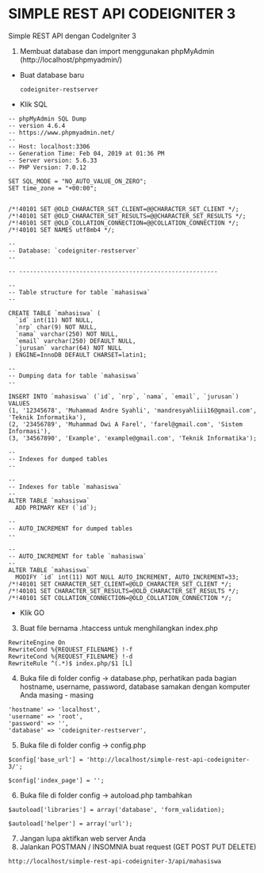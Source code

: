 # SIMPLE REST API CODEIGNITER 3

Simple REST API dengan CodeIgniter 3

1. Membuat database dan import menggunakan phpMyAdmin (http://localhost/phpmyadmin/)

- Buat database baru

  ```
  codeigniter-restserver
  ```

- Klik SQL

```
-- phpMyAdmin SQL Dump
-- version 4.6.4
-- https://www.phpmyadmin.net/
--
-- Host: localhost:3306
-- Generation Time: Feb 04, 2019 at 01:36 PM
-- Server version: 5.6.33
-- PHP Version: 7.0.12

SET SQL_MODE = "NO_AUTO_VALUE_ON_ZERO";
SET time_zone = "+00:00";


/*!40101 SET @OLD_CHARACTER_SET_CLIENT=@@CHARACTER_SET_CLIENT */;
/*!40101 SET @OLD_CHARACTER_SET_RESULTS=@@CHARACTER_SET_RESULTS */;
/*!40101 SET @OLD_COLLATION_CONNECTION=@@COLLATION_CONNECTION */;
/*!40101 SET NAMES utf8mb4 */;

--
-- Database: `codeigniter-restserver`
--

-- --------------------------------------------------------

--
-- Table structure for table `mahasiswa`
--

CREATE TABLE `mahasiswa` (
  `id` int(11) NOT NULL,
  `nrp` char(9) NOT NULL,
  `nama` varchar(250) NOT NULL,
  `email` varchar(250) DEFAULT NULL,
  `jurusan` varchar(64) NOT NULL
) ENGINE=InnoDB DEFAULT CHARSET=latin1;

--
-- Dumping data for table `mahasiswa`
--

INSERT INTO `mahasiswa` (`id`, `nrp`, `nama`, `email`, `jurusan`) VALUES
(1, '12345678', 'Muhammad Andre Syahli', 'mandresyahliii16@gmail.com', 'Teknik Informatika'),
(2, '23456789', 'Muhammad Dwi A Farel', 'farel@gmail.com', 'Sistem Informasi'),
(3, '34567890', 'Example', 'example@gmail.com', 'Teknik Informatika');

--
-- Indexes for dumped tables
--

--
-- Indexes for table `mahasiswa`
--
ALTER TABLE `mahasiswa`
  ADD PRIMARY KEY (`id`);

--
-- AUTO_INCREMENT for dumped tables
--

--
-- AUTO_INCREMENT for table `mahasiswa`
--
ALTER TABLE `mahasiswa`
  MODIFY `id` int(11) NOT NULL AUTO_INCREMENT, AUTO_INCREMENT=33;
/*!40101 SET CHARACTER_SET_CLIENT=@OLD_CHARACTER_SET_CLIENT */;
/*!40101 SET CHARACTER_SET_RESULTS=@OLD_CHARACTER_SET_RESULTS */;
/*!40101 SET COLLATION_CONNECTION=@OLD_COLLATION_CONNECTION */;

```

- Klik GO

3. Buat file bernama .htaccess untuk menghilangkan index.php

```
RewriteEngine On
RewriteCond %{REQUEST_FILENAME} !-f
RewriteCond %{REQUEST_FILENAME} !-d
RewriteRule ^(.*)$ index.php/$1 [L]
```

4. Buka file di folder config -> database.php, perhatikan pada bagian hostname, username, password, database samakan dengan komputer Anda masing - masing

```
'hostname' => 'localhost',
'username' => 'root',
'password' => '',
'database' => 'codeigniter-restserver',
```

5. Buka file di folder config -> config.php

```
$config['base_url'] = 'http://localhost/simple-rest-api-codeigniter-3/';

$config['index_page'] = '';
```

6. Buka file di folder config -> autoload.php tambahkan

```
$autoload['libraries'] = array('database', 'form_validation);

$autoload['helper'] = array('url');
```

7. Jangan lupa aktifkan web server Anda
8. Jalankan POSTMAN / INSOMNIA buat request (GET POST PUT DELETE)

```
http://localhost/simple-rest-api-codeigniter-3/api/mahasiswa
```
